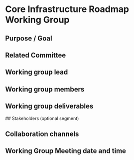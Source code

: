 # Core Infrastructure Roadmap Working Group

## Purpose / Goal

## Related Committee

## Working group lead

## Working group members

## Working group deliverables

## Stakeholders (optional segment)

## Collaboration channels 

## Working Group Meeting date and time